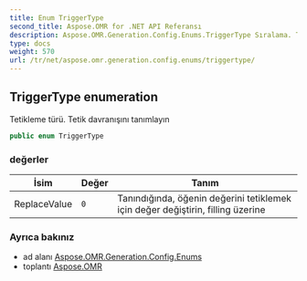 ```yaml
---
title: Enum TriggerType
second_title: Aspose.OMR for .NET API Referansı
description: Aspose.OMR.Generation.Config.Enums.TriggerType Sıralama. Tetikleme türü. Tetik davranışını tanımlayın
type: docs
weight: 570
url: /tr/net/aspose.omr.generation.config.enums/triggertype/
---
```

## TriggerType enumeration

Tetikleme türü. Tetik davranışını tanımlayın

```csharp
public enum TriggerType
```

### değerler

| İsim | Değer | Tanım |
| --- | --- | --- |
| ReplaceValue | `0` | Tanındığında, öğenin değerini tetiklemek için değer değiştirin, filling üzerine |

### Ayrıca bakınız

* ad alanı [Aspose.OMR.Generation.Config.Enums](../../aspose.omr.generation.config.enums/)
* toplantı [Aspose.OMR](../../)


